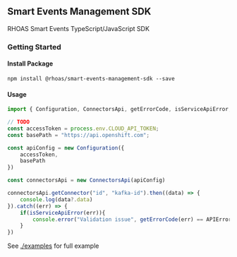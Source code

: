 ## Smart Events Management SDK

RHOAS Smart Events TypeScript/JavaScript SDK

### Getting Started

#### Install Package

```
npm install @rhoas/smart-events-management-sdk --save
```

#### Usage

```ts
import { Configuration, ConnectorsApi, getErrorCode, isServiceApiError, APIErrorCodes } from "@rhoas/smart-events-management-sdk";

// TODO
const accessToken = process.env.CLOUD_API_TOKEN;
const basePath = "https://api.openshift.com";

const apiConfig = new Configuration({
    accessToken,
    basePath
})

const connectorsApi = new ConnectorsApi(apiConfig)

connectorsApi.getConnector("id", "kafka-id").then((data) => {
    console.log(data?.data)
}).catch((err) => {
    if(isServiceApiError(err)){
        console.error("Validation issue", getErrorCode(err) == APIErrorCodes.ERROR_8)
    }
})
```


See [./examples](https://github.com/redhat-developer/app-services-sdk-js/tree/main/examples) for full example
